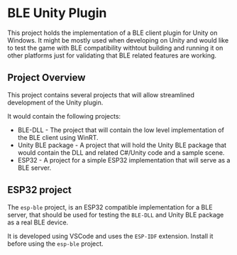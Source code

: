 # BLE Unity Plugin
This project holds the implementation of a BLE client plugin for Unity on Windows.
It might be mostly used when developing on Unity and would like to test the game
with BLE compatibility withtout building and running it on other platforms just for 
validating that BLE related features are working.

## Project Overview
This project contains several projects that will allow streamlined development
of the Unity plugin.

It would contain the following projects:
 - BLE-DLL - The project that will contain the low level implementation of the BLE client using
 WinRT.
 - Unity BLE package - A project that will hold the Unity BLE package that would contain the DLL and 
 related C#/Unity code and a sample scene.
 - ESP32 - A project for a simple ESP32 implementation that will serve as a BLE server.

## ESP32 project
The `esp-ble` project, is an ESP32 compatible implementation for a BLE server, that should
be used for testing the `BLE-DLL` and Unity BLE package as a real BLE device.

It is developed using VSCode and uses the `ESP-IDF` extension. Install it before using the 
`esp-ble` project.